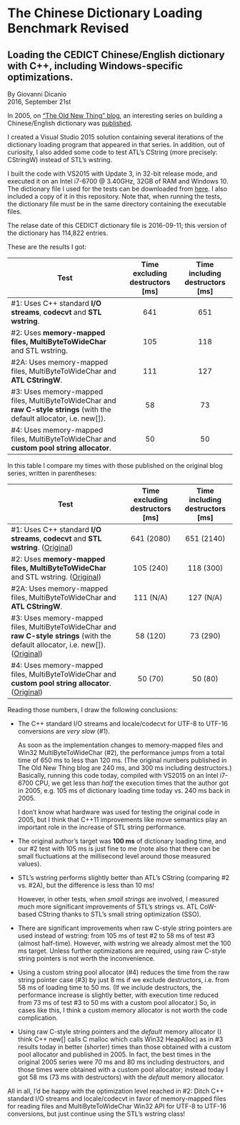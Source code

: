 # The Chinese Dictionary Loading Benchmark Revised

## Loading the CEDICT Chinese/English dictionary with C++, including Windows-specific optimizations.

By Giovanni Dicanio  
2016, September 21st

In 2005, on [“The Old New Thing” blog](https://blogs.msdn.microsoft.com/oldnewthing/), an interesting series on building a Chinese/English dictionary was [published](https://blogs.msdn.microsoft.com/oldnewthing/20050510-55/?p=35673).

I created a Visual Studio 2015 solution containing several iterations of the dictionary loading program that appeared in that series. In addition, out of curiosity, I also added some code to test ATL’s CString (more precisely: CStringW) instead of STL’s wstring.

I built the code with VS2015 with Update 3, in 32-bit release mode, and executed it on an Intel i7-6700 @ 3.40GHz, 32GB of RAM and Windows 10.
The dictionary file I used for the tests can be downloaded from [here](http://www.mdbg.net/chindict/chindict.php?page=cc-cedict). I also included a copy of it in this repository. Note that, when running the tests, the dictionary file must be in the same directory containing the executable files.

The relase date of this CEDICT dictionary file is 2016-09-11; this version of the dictionary has 114,822 entries.

These are the results I got:

| Test  | Time excluding destructors [ms] | Time including destructors [ms] |
| ----- |:-------------------------------:|:-------------------------------:|
| #1: Uses C++ standard **I/O streams**, **codecvt** and **STL wstring**. | 641 | 651 |
| #2: Uses **memory-mapped files, MultiByteToWideChar** and STL wstring. | 105 | 118 |
| #2A: Uses memory-mapped files, MultiByteToWideChar and **ATL CStringW**. | 111 | 127 |
| #3: Uses memory-mapped files, MultiByteToWideChar and **raw C-style strings** (with the default allocator, i.e. new[]). | 58 | 73 |
| #4: Uses memory-mapped files, MultiByteToWideChar and **custom pool string allocator**. | 50 | 50 |

In this table I compare my times with those published on the original blog series, written in parentheses:

| Test  | Time excluding destructors [ms] | Time including destructors [ms] |
| ----- |:----------------------------------------------------:|:----------------------------------------------------:|
| #1: Uses C++ standard **I/O streams**, **codecvt** and **STL wstring**. ([Original](https://blogs.msdn.microsoft.com/oldnewthing/20050510-55/?p=35673)) | 641 (2080) | 651 (2140) |
| #2: Uses **memory-mapped files, MultiByteToWideChar** and STL wstring. ([Original](https://blogs.msdn.microsoft.com/oldnewthing/20050516-30/?p=35633)) | 105 (240) | 118 (300) |
| #2A: Uses memory-mapped files, MultiByteToWideChar and **ATL CStringW**. | 111 (N/A) | 127 (N/A) |
| #3: Uses memory-mapped files, MultiByteToWideChar and **raw C-style strings** (with the default allocator, i.e. new[]). ([Original](https://blogs.msdn.microsoft.com/oldnewthing/20050518-42/?p=35613)) | 58 (120) | 73 (290) |
| #4: Uses memory-mapped files, MultiByteToWideChar and **custom pool string allocator**. ([Original](https://blogs.msdn.microsoft.com/oldnewthing/20050519-00/?p=35603)) | 50 (70) | 50 (80) |

Reading those numbers, I draw the following conclusions:

* The C++ standard I/O streams and locale/codecvt for UTF-8 to UTF-16 conversions are _very slow_ (#1). 

  As soon as the implementation changes to memory-mapped files and Win32 MultiByteToWideChar (#2), the performance jumps from a total time of 650 ms to less than 120 ms. (The original numbers published in The Old New Thing blog are 240 ms, and 300 ms including destructors.) Basically, running this code today, compiled with VS2015 on an Intel i7-6700 CPU, we get less than _half_ the execution times that the author got in 2005, e.g. 105 ms of dictionary loading time today vs. 240 ms back in 2005.
  
  I don’t know what hardware was used for testing the original code in 2005, but I think that C++11 improvements like move semantics play an important role in the increase of STL string performance.
  
* The original author’s target was **100 ms** of dictionary loading time, and our #2 test with 105 ms is just fine to me (note also that there can be small fluctuations at the millisecond level around those measured values).

* STL’s wstring performs slightly better than ATL’s CString (comparing #2 vs. #2A), but the difference is less than 10 ms!

  However, in other tests, when _small strings_ are involved, I measured much more significant improvements of STL’s strings vs. ATL CoW-based CString thanks to STL’s small string optimization (SSO).
  
* There are significant improvements when raw C-style string pointers are used instead of wstring: from 105 ms of test #2 to 58 ms of test #3 (almost half-time). However, with wstring we already almost met the 100 ms target. Unless further optimizations are required, using raw C-style string pointers is not worth the inconvenience.

* Using a custom string pool allocator (#4) reduces the time from the raw string pointer case (#3) by just 8 ms if we exclude destructors, i.e. from 58 ms of loading time to 50 ms. (If we include destructors, the performance increase is slightly better, with execution time reduced from 73 ms of test #3 to 50 ms with a custom pool allocator.) So, in cases like this, I think a custom memory allocator is not worth the code complication.

*	Using raw C-style string pointers and the _default_ memory allocator (I think C++ new[] calls C malloc which calls Win32 HeapAlloc) as in #3 results today in better (shorter) times than those obtained with a custom pool allocator and published in 2005. In fact, the best times in the original 2005 series were 70 ms and 80 ms including destructors, and those times were obtained with a custom pool allocator; instead today I got 58 ms (73 ms with destructors) with the _default_ memory allocator.

All in all, I’d be happy with the optimization level reached in #2: Ditch C++ standard I/O streams and locale/codecvt in favor of memory-mapped files for reading files and MultiByteToWideChar Win32 API for UTF-8 to UTF-16 conversions, but just continue using the STL’s wstring class!
